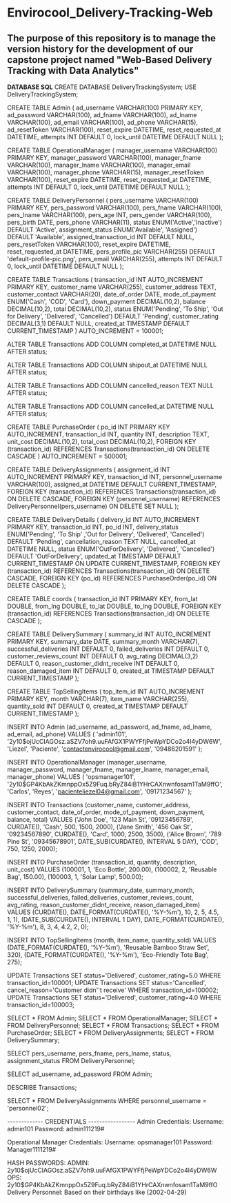 # Envirocool_Delivery-Tracking-Web

## The purpose of this repository is to manage the version history for the development of our capstone project named "Web-Based Delivery Tracking with Data Analytics"

**DATABASE SQL**
CREATE DATABASE DeliveryTrackingSystem;
USE DeliveryTrackingSystem;

CREATE TABLE Admin (
    ad_username VARCHAR(100) PRIMARY KEY,
    ad_password VARCHAR(100),
    ad_fname VARCHAR(100),
    ad_lname VARCHAR(100),
    ad_email VARCHAR(100),
    ad_phone VARCHAR(15),
    ad_resetToken VARCHAR(100),
    reset_expire DATETIME,
    reset_requested_at DATETIME,
    attempts INT DEFAULT 0,
    lock_until DATETIME DEFAULT NULL
);

CREATE TABLE OperationalManager (
    manager_username VARCHAR(100) PRIMARY KEY,
    manager_password VARCHAR(100),
    manager_fname VARCHAR(100),
    manager_lname VARCHAR(100),
    manager_email VARCHAR(100),
    manager_phone VARCHAR(15),
    manager_resetToken VARCHAR(100),
    reset_expire DATETIME,
    reset_requested_at DATETIME,
    attempts INT DEFAULT 0,
    lock_until DATETIME DEFAULT NULL
);

CREATE TABLE DeliveryPersonnel (
    pers_username VARCHAR(100) PRIMARY KEY,
    pers_password VARCHAR(100),
    pers_fname VARCHAR(100),
    pers_lname VARCHAR(100),
    pers_age INT,
    pers_gender VARCHAR(100),
    pers_birth DATE,
    pers_phone VARCHAR(11),
    status ENUM('Active','Inactive') DEFAULT 'Active',
    assignment_status ENUM('Available', 'Assigned') DEFAULT 'Available',
    assigned_transaction_id INT DEFAULT NULL,
    pers_resetToken VARCHAR(100),
    reset_expire DATETIME,
    reset_requested_at DATETIME,
    pers_profile_pic VARCHAR(255) DEFAULT 'default-profile-pic.png',
    pers_email VARCHAR(255),
    attempts INT DEFAULT 0,
    lock_until DATETIME DEFAULT NULL
);

CREATE TABLE Transactions ( 
transaction_id INT AUTO_INCREMENT PRIMARY KEY, 
customer_name VARCHAR(255), 
customer_address TEXT, 
customer_contact VARCHAR(20), 
date_of_order DATE, 
mode_of_payment ENUM('Cash', 'COD', 'Card'), 
down_payment DECIMAL(10,2), 
balance DECIMAL(10,2), 
total DECIMAL(10,2), 
status ENUM('Pending', 'To Ship', 'Out for Delivery', 'Delivered', 'Cancelled') DEFAULT 'Pending', 
customer_rating DECIMAL(3,1) DEFAULT NULL, 
created_at TIMESTAMP DEFAULT CURRENT_TIMESTAMP ) AUTO_INCREMENT = 100001;

ALTER TABLE Transactions 
ADD COLUMN completed_at DATETIME NULL AFTER status;

ALTER TABLE Transactions 
ADD COLUMN shipout_at DATETIME NULL AFTER status;

ALTER TABLE Transactions
ADD COLUMN cancelled_reason TEXT NULL AFTER status;

ALTER TABLE Transactions
ADD COLUMN cancelled_at DATETIME NULL AFTER status;


CREATE TABLE PurchaseOrder (
    po_id INT PRIMARY KEY AUTO_INCREMENT,
    transaction_id INT,
    quantity INT,
    description TEXT,
    unit_cost DECIMAL(10,2),
    total_cost DECIMAL(10,2),
    FOREIGN KEY (transaction_id) REFERENCES Transactions(transaction_id) ON DELETE CASCADE
) AUTO_INCREMENT = 500001;


CREATE TABLE DeliveryAssignments (
    assignment_id INT AUTO_INCREMENT PRIMARY KEY,
    transaction_id INT,
    personnel_username VARCHAR(100),
    assigned_at DATETIME DEFAULT CURRENT_TIMESTAMP,
    FOREIGN KEY (transaction_id) REFERENCES Transactions(transaction_id) ON DELETE CASCADE,
    FOREIGN KEY (personnel_username) REFERENCES DeliveryPersonnel(pers_username) ON DELETE SET NULL
);

CREATE TABLE DeliveryDetails (
    delivery_id INT AUTO_INCREMENT PRIMARY KEY,
    transaction_id INT,
    po_id INT,
    delivery_status ENUM('Pending', 'To Ship' ,'Out for Delivery', 'Delivered', 'Cancelled') DEFAULT 'Pending',
    cancellation_reason TEXT NULL,
    cancelled_at DATETIME NULL,
    status ENUM('OutForDelivery', 'Delivered', 'Cancelled') DEFAULT 'OutForDelivery',
    updated_at TIMESTAMP DEFAULT CURRENT_TIMESTAMP ON UPDATE CURRENT_TIMESTAMP,
    FOREIGN KEY (transaction_id) REFERENCES Transactions(transaction_id) ON DELETE CASCADE,
    FOREIGN KEY (po_id) REFERENCES PurchaseOrder(po_id) ON DELETE CASCADE
);

CREATE TABLE coords (
    transaction_id INT PRIMARY KEY,
    from_lat DOUBLE,
    from_lng DOUBLE,
    to_lat DOUBLE,
    to_lng DOUBLE,
    FOREIGN KEY (transaction_id) REFERENCES Transactions(transaction_id) ON DELETE CASCADE
);

CREATE TABLE DeliverySummary (
    summary_id INT AUTO_INCREMENT PRIMARY KEY,
    summary_date DATE,
    summary_month VARCHAR(7),
    successful_deliveries INT DEFAULT 0,
    failed_deliveries INT DEFAULT 0,
    customer_reviews_count INT DEFAULT 0,
    avg_rating DECIMAL(3,2) DEFAULT 0,
    reason_customer_didnt_receive INT DEFAULT 0,
    reason_damaged_item INT DEFAULT 0,
    created_at TIMESTAMP DEFAULT CURRENT_TIMESTAMP
);

CREATE TABLE TopSellingItems (
    top_item_id INT AUTO_INCREMENT PRIMARY KEY,
    month VARCHAR(7),
    item_name VARCHAR(255),
    quantity_sold INT DEFAULT 0,
    created_at TIMESTAMP DEFAULT CURRENT_TIMESTAMP
);



INSERT INTO Admin (ad_username, ad_password, ad_fname, ad_lname, ad_email, ad_phone)
VALUES (
    'admin101',
    '$2y$10$ojUcCIAGOsz.aSZV7oh9.uuFAfGX1PWYFfjPeWpYDCo2o4l4yDW6W',
    'Liezel', 'Paciente',
    'contactenvirocool@gmail.com',
    '09486201591'
);

INSERT INTO OperationalManager (manager_username, manager_password, manager_fname, manager_lname, manager_email, manager_phone)
VALUES (
    'opsmanager101',
    '$2y$10$GP4KbAkZKmnppOx5Z9Fuq.bRyZ84iB1YHrCAXnwnfosam1TaM9ffO',
    'Carlos', 'Reyes',
    'pacienteliezel04@gmail.com',
    '09171234567'
);

INSERT INTO Transactions (customer_name, customer_address, customer_contact, date_of_order, mode_of_payment, down_payment, balance, total)
VALUES 
('John Doe', '123 Main St', '09123456789', CURDATE(), 'Cash', 500, 1500, 2000),
('Jane Smith', '456 Oak St', '09234567890', CURDATE(), 'Card', 1000, 2500, 3500),
('Alice Brown', '789 Pine St', '09345678901', DATE_SUB(CURDATE(), INTERVAL 5 DAY), 'COD', 750, 1250, 2000);

INSERT INTO PurchaseOrder (transaction_id, quantity, description, unit_cost)
VALUES
(100001, 1, 'Eco Bottle', 200.00),
(100002, 2, 'Reusable Bag', 150.00),
(100003, 1, 'Solar Lamp', 500.00);

INSERT INTO DeliverySummary (summary_date, summary_month, successful_deliveries, failed_deliveries, customer_reviews_count, avg_rating, reason_customer_didnt_receive, reason_damaged_item)
VALUES 
(CURDATE(), DATE_FORMAT(CURDATE(), '%Y-%m'), 10, 2, 5, 4.5, 1, 1),
(DATE_SUB(CURDATE(), INTERVAL 1 DAY), DATE_FORMAT(CURDATE(), '%Y-%m'), 8, 3, 4, 4.2, 2, 0);

INSERT INTO TopSellingItems (month, item_name, quantity_sold)
VALUES 
(DATE_FORMAT(CURDATE(), '%Y-%m'), 'Reusable Bamboo Straw Set', 320),
(DATE_FORMAT(CURDATE(), '%Y-%m'), 'Eco-Friendly Tote Bag', 275);


UPDATE Transactions SET status='Delivered', customer_rating=5.0 WHERE transaction_id=100001;
UPDATE Transactions SET status='Cancelled', cancel_reason='Customer didn''t receive' WHERE transaction_id=100002;
UPDATE Transactions SET status='Delivered', customer_rating=4.0 WHERE transaction_id=100003;


SELECT * FROM Admin;
SELECT * FROM OperationalManager;
SELECT * FROM DeliveryPersonnel;
SELECT * FROM Transactions;
SELECT * FROM PurchaseOrder;
SELECT * FROM DeliveryAssignments;
SELECT * FROM DeliverySummary;

SELECT pers_username, pers_fname, pers_lname, status, assignment_status
FROM DeliveryPersonnel;

SELECT ad_username, ad_password FROM Admin;

DESCRIBE Transactions;

SELECT * FROM DeliveryAssignments 
WHERE personnel_username = 'personnel02';

------------- CREDENTIALS -----------------
Admin Credentials:
Username: admin101
Password: admin111219#

Operational Manager Credentials:
Username: opsmanager101
Password: Manager1111219#

HASH PASSWORDS:
ADMIN: $2y$10$ojUcCIAGOsz.aSZV7oh9.uuFAfGX1PWYFfjPeWpYDCo2o4l4yDW6W
OPS: $2y$10$GP4KbAkZKmnppOx5Z9Fuq.bRyZ84iB1YHrCAXnwnfosam1TaM9ffO  
Delivery Personnel: Based on their birthdays like (2002-04-29)
